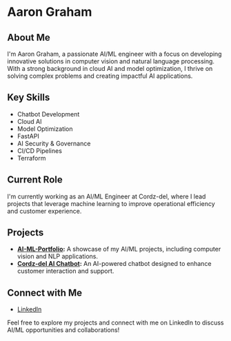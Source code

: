 # Aaron Graham

## About Me

I'm Aaron Graham, a passionate AI/ML engineer with a focus on developing innovative solutions in computer vision and natural language processing. With a strong background in cloud AI and model optimization, I thrive on solving complex problems and creating impactful AI applications.

## Key Skills
- Chatbot Development
- Cloud AI
- Model Optimization
- FastAPI
- AI Security & Governance
- CI/CD Pipelines
- Terraform

## Current Role
I'm currently working as an AI/ML Engineer at Cordz-del, where I lead projects that leverage machine learning to improve operational efficiency and customer experience.

## Projects
- **[AI-ML-Portfolio](https://github.com/aarongraham/AI-ML-Portfolio):** A showcase of my AI/ML projects, including computer vision and NLP applications.
- **[Cordz-del AI Chatbot](https://github.com/cordz-del/ai-chatbot):** An AI-powered chatbot designed to enhance customer interaction and support.

## Connect with Me
- [LinkedIn](https://www.linkedin.com/in/r-aaron-graham/)

Feel free to explore my projects and connect with me on LinkedIn to discuss AI/ML opportunities and collaborations!
